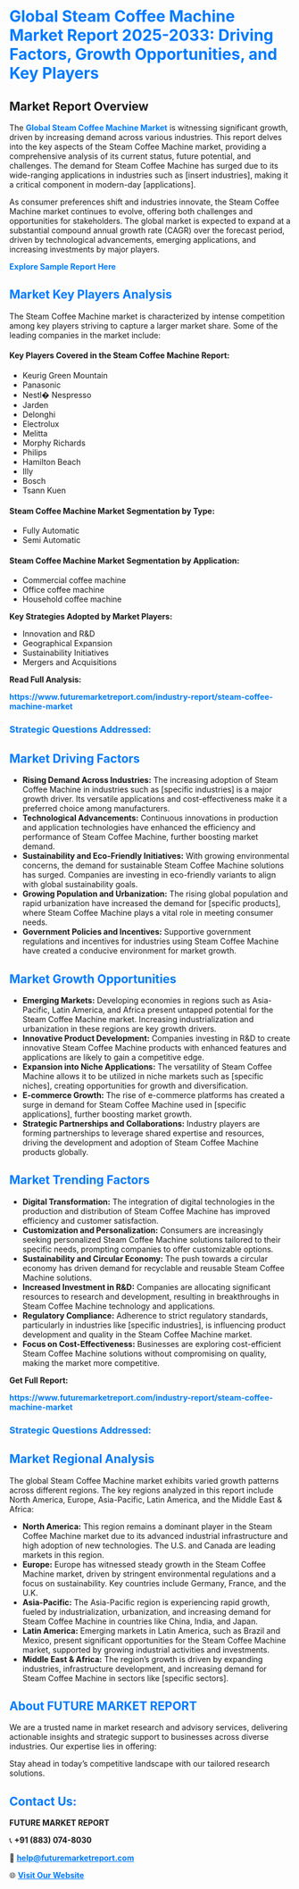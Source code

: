 <h1 style="color: #007BFF;">Global Steam Coffee Machine Market Report 2025-2033: Driving Factors, Growth Opportunities, and Key Players</h1>

<section id="overview">
<h2>Market Report Overview</h2>
<p>The <a href="https://www.futuremarketreport.com/industry-report/steam-coffee-machine-market" style="color: #007BFF; text-decoration: none;"><strong>Global Steam Coffee Machine Market</strong></a> is witnessing significant growth, driven by increasing demand across various industries. This report delves into the key aspects of the Steam Coffee Machine market, providing a comprehensive analysis of its current status, future potential, and challenges. The demand for Steam Coffee Machine has surged due to its wide-ranging applications in industries such as [insert industries], making it a critical component in modern-day [applications].</p>
<p>As consumer preferences shift and industries innovate, the Steam Coffee Machine market continues to evolve, offering both challenges and opportunities for stakeholders. The global market is expected to expand at a substantial compound annual growth rate (CAGR) over the forecast period, driven by technological advancements, emerging applications, and increasing investments by major players.</p>
</section>

<section id="overview">
<p><a href="https://www.futuremarketreport.com/request-sample/reportId=53034" style="color: #007BFF; text-decoration: none;"><strong>Explore Sample Report Here</strong></a></p>
</section>

<section id="key-players">
<h2 style="color: #007BFF;">Market Key Players Analysis</h2>
<p>The Steam Coffee Machine market is characterized by intense competition among key players striving to capture a larger market share. Some of the leading companies in the market include:</p>
<h4>Key Players Covered in the Steam Coffee Machine Report:</h4>
<ul><li>Keurig Green Mountain</li><li>Panasonic</li><li>Nestl� Nespresso</li><li>Jarden</li><li>Delonghi</li><li>Electrolux</li><li>Melitta</li><li>Morphy Richards</li><li>Philips</li><li>Hamilton Beach</li><li>Illy</li><li>Bosch</li><li>Tsann Kuen</li></ul>
<h4>Steam Coffee Machine Market Segmentation by Type:</h4>
<ul><li>Fully Automatic</li><li>Semi Automatic</li></ul>

<h4>Steam Coffee Machine Market Segmentation by Application:</h4>
<ul><li>Commercial coffee machine</li><li>Office coffee machine</li><li>Household coffee machine</li></ul>
<p><strong>Key Strategies Adopted by Market Players:</strong></p>
<ul>
<li>Innovation and R&D</li>
<li>Geographical Expansion</li>
<li>Sustainability Initiatives</li>
<li>Mergers and Acquisitions</li>
</ul>
</section>

<section>
<p><strong>Read Full Analysis: </strong></p><a href="https://www.futuremarketreport.com/industry-report/steam-coffee-machine-market" style="color: #007BFF; text-decoration: none;"><strong>https://www.futuremarketreport.com/industry-report/steam-coffee-machine-market</strong></a>
<h3 style="color: #007BFF;">Strategic Questions Addressed:</h3>
</section>

<section id="driving-factors">
<h2 style="color: #007BFF;">Market Driving Factors</h2>
<ul>
<li><strong>Rising Demand Across Industries:</strong> The increasing adoption of Steam Coffee Machine in industries such as [specific industries] is a major growth driver. Its versatile applications and cost-effectiveness make it a preferred choice among manufacturers.</li>
<li><strong>Technological Advancements:</strong> Continuous innovations in production and application technologies have enhanced the efficiency and performance of Steam Coffee Machine, further boosting market demand.</li>
<li><strong>Sustainability and Eco-Friendly Initiatives:</strong> With growing environmental concerns, the demand for sustainable Steam Coffee Machine solutions has surged. Companies are investing in eco-friendly variants to align with global sustainability goals.</li>
<li><strong>Growing Population and Urbanization:</strong> The rising global population and rapid urbanization have increased the demand for [specific products], where Steam Coffee Machine plays a vital role in meeting consumer needs.</li>
<li><strong>Government Policies and Incentives:</strong> Supportive government regulations and incentives for industries using Steam Coffee Machine have created a conducive environment for market growth.</li>
</ul>
</section>

<section id="growth-opportunities">
<h2 style="color: #007BFF;">Market Growth Opportunities</h2>
<ul>
<li><strong>Emerging Markets:</strong> Developing economies in regions such as Asia-Pacific, Latin America, and Africa present untapped potential for the Steam Coffee Machine market. Increasing industrialization and urbanization in these regions are key growth drivers.</li>
<li><strong>Innovative Product Development:</strong> Companies investing in R&D to create innovative Steam Coffee Machine products with enhanced features and applications are likely to gain a competitive edge.</li>
<li><strong>Expansion into Niche Applications:</strong> The versatility of Steam Coffee Machine allows it to be utilized in niche markets such as [specific niches], creating opportunities for growth and diversification.</li>
<li><strong>E-commerce Growth:</strong> The rise of e-commerce platforms has created a surge in demand for Steam Coffee Machine used in [specific applications], further boosting market growth.</li>
<li><strong>Strategic Partnerships and Collaborations:</strong> Industry players are forming partnerships to leverage shared expertise and resources, driving the development and adoption of Steam Coffee Machine products globally.</li>
</ul>
</section>

<section id="trending-factors">
<h2 style="color: #007BFF;">Market Trending Factors</h2>
<ul>
<li><strong>Digital Transformation:</strong> The integration of digital technologies in the production and distribution of Steam Coffee Machine has improved efficiency and customer satisfaction.</li>
<li><strong>Customization and Personalization:</strong> Consumers are increasingly seeking personalized Steam Coffee Machine solutions tailored to their specific needs, prompting companies to offer customizable options.</li>
<li><strong>Sustainability and Circular Economy:</strong> The push towards a circular economy has driven demand for recyclable and reusable Steam Coffee Machine solutions.</li>
<li><strong>Increased Investment in R&D:</strong> Companies are allocating significant resources to research and development, resulting in breakthroughs in Steam Coffee Machine technology and applications.</li>
<li><strong>Regulatory Compliance:</strong> Adherence to strict regulatory standards, particularly in industries like [specific industries], is influencing product development and quality in the Steam Coffee Machine market.</li>
<li><strong>Focus on Cost-Effectiveness:</strong> Businesses are exploring cost-efficient Steam Coffee Machine solutions without compromising on quality, making the market more competitive.</li>
</ul>
</section>

<section>
<p><strong>Get Full Report: </strong></p><a href="https://www.futuremarketreport.com/industry-report/steam-coffee-machine-market" style="color: #007BFF; text-decoration: none;"><strong>https://www.futuremarketreport.com/industry-report/steam-coffee-machine-market</strong></a>
<h3 style="color: #007BFF;">Strategic Questions Addressed:</h3>
</section>


<section id="regional-analysis">
<h2 style="color: #007BFF;">Market Regional Analysis</h2>
<p>The global Steam Coffee Machine market exhibits varied growth patterns across different regions. The key regions analyzed in this report include North America, Europe, Asia-Pacific, Latin America, and the Middle East & Africa:</p>
<ul>
<li><strong>North America:</strong> This region remains a dominant player in the Steam Coffee Machine market due to its advanced industrial infrastructure and high adoption of new technologies. The U.S. and Canada are leading markets in this region.</li>
<li><strong>Europe:</strong> Europe has witnessed steady growth in the Steam Coffee Machine market, driven by stringent environmental regulations and a focus on sustainability. Key countries include Germany, France, and the U.K.</li>
<li><strong>Asia-Pacific:</strong> The Asia-Pacific region is experiencing rapid growth, fueled by industrialization, urbanization, and increasing demand for Steam Coffee Machine in countries like China, India, and Japan.</li>
<li><strong>Latin America:</strong> Emerging markets in Latin America, such as Brazil and Mexico, present significant opportunities for the Steam Coffee Machine market, supported by growing industrial activities and investments.</li>
<li><strong>Middle East & Africa:</strong> The region’s growth is driven by expanding industries, infrastructure development, and increasing demand for Steam Coffee Machine in sectors like [specific sectors].</li>
</ul>
</section>

<footer>
<h2 style="color: #007BFF;">About FUTURE MARKET REPORT</h2>
<p>We are a trusted name in market research and advisory services, delivering actionable insights and strategic support to businesses across diverse industries. Our expertise lies in offering:</p>

<p>Stay ahead in today’s competitive landscape with our tailored research solutions.</p>

<h2 style="color: #007BFF;">Contact Us:</h2>
<p><strong>FUTURE MARKET REPORT</strong></p>
<p>📞 <strong>+91 (883) 074-8030</strong></p>
<p>📧 <strong><a href="mailto:help@futuremarketreport.com" style="color: #007BFF;">help@futuremarketreport.com</a></strong></p>
<p>🌐 <strong><a href="https://www.futuremarketreport.com/" style="color: #007BFF;">Visit Our Website</a></strong></p>
</footer>